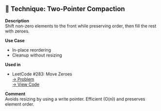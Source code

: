 ## 🔸 Technique: Two-Pointer Compaction

**Description**  
Shift non-zero elements to the front while preserving order, then fill the rest with zeroes.

**Use Case**  
- In-place reordering
- Cleanup without resizing

**Used in**  
- LeetCode #283: Move Zeroes  
  [→ Problem](https://leetcode.com/problems/move-zeroes/)  
  [→ View Code](../leetcode/easy/0283_move_zeroes.py)

**Comment**  
Avoids resizing by using a write pointer. Efficient (O(n)) and preserves element order.
